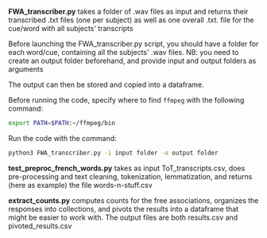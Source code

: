 **FWA_transcriber.py** takes a folder of .wav files as input and returns their transcribed .txt files (one per subject) as well as one overall .txt. file for the cue/word with all subjects' transcripts

Before launching the FWA_transcriber.py script, you should have a folder for each word/cue, containing all the subjects' .wav files.
NB: you need to create an output folder beforehand, and provide input and output folders as arguments

The output can then be stored and copied into a dataframe.

Before running the code, specify where to find `ffmpeg` with the following command: 

```bash
export PATH=$PATH:~/ffmpeg/bin
```

Run the code with the command: 

```bash
python3 FWA_transcriber.py -i input folder -o output folder
```

**test_preproc_french_words.py** takes as input ToT_transcripts.csv, does pre-processing and text cleaning, tokenization, lemmatization, and returns (here as example) the file words-n-stuff.csv

**extract_counts.py** computes counts for the free associations, organizes the responses into collections, and pivots the results into a dataframe that might be easier to work with. The output files are both results.csv and pivoted_results.csv


